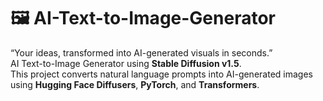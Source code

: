 # 🖼️ AI-Text-to-Image-Generator  
“Your ideas, transformed into AI-generated visuals in seconds.”  
AI Text-to-Image Generator using **Stable Diffusion v1.5**.  
This project converts natural language prompts into AI-generated images using **Hugging Face Diffusers**, **PyTorch**, and **Transformers**.  
